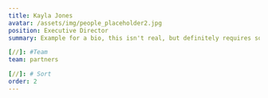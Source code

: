 ```yaml
---
title: Kayla Jones
avatar: /assets/img/people_placeholder2.jpg
position: Executive Director
summary: Example for a bio, this isn't real, but definitely requires something official

[//]: #Team
team: partners

[//]: # Sort
order: 2
---
```

